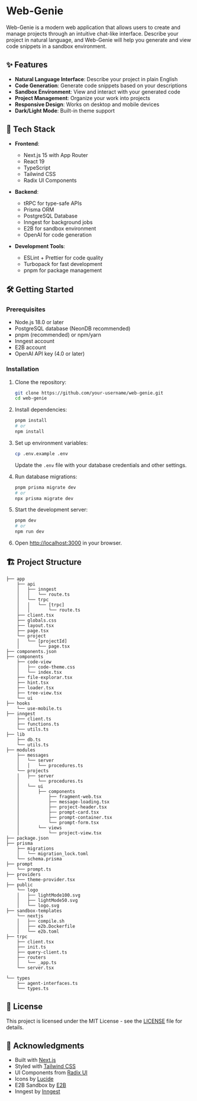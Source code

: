 # Web-Genie

Web-Genie is a modern web application that allows users to create and manage projects through an intuitive chat-like interface. Describe your project in natural language, and Web-Genie will help you generate and view code snippets in a sandbox environment.

## ✨ Features

- **Natural Language Interface**: Describe your project in plain English
- **Code Generation**: Generate code snippets based on your descriptions
- **Sandbox Environment**: View and interact with your generated code
- **Project Management**: Organize your work into projects
- **Responsive Design**: Works on desktop and mobile devices
- **Dark/Light Mode**: Built-in theme support

## 🚀 Tech Stack

- **Frontend**: 
  - Next.js 15 with App Router
  - React 19
  - TypeScript
  - Tailwind CSS
  - Radix UI Components

- **Backend**:
  - tRPC for type-safe APIs
  - Prisma ORM
  - PostgreSQL Database
  - Inngest for background jobs
  - E2B for sandbox environment
  - OpenAI for code generation
  

- **Development Tools**:
  - ESLint + Prettier for code quality
  - Turbopack for fast development
  - pnpm for package management

## 🛠️ Getting Started

### Prerequisites

- Node.js 18.0 or later
- PostgreSQL database (NeonDB recommended)
- pnpm (recommended) or npm/yarn
- Inngest account
- E2B account
- OpenAI API key (4.0 or later)

### Installation

1. Clone the repository:
   ```bash
   git clone https://github.com/your-username/web-genie.git
   cd web-genie
   ```

2. Install dependencies:
   ```bash
   pnpm install
   # or
   npm install
   ```

3. Set up environment variables:
   ```bash
   cp .env.example .env
   ```
   Update the `.env` file with your database credentials and other settings.

4. Run database migrations:
   ```bash
   pnpm prisma migrate dev
   # or
   npx prisma migrate dev
   ```

5. Start the development server:
   ```bash
   pnpm dev
   # or
   npm run dev
   ```

6. Open [http://localhost:3000](http://localhost:3000) in your browser.

## 🏗️ Project Structure

```
├── app
    ├── api
    │   ├── inngest
    │   │   └── route.ts
    │   └── trpc
    │   │   └── [trpc]
    │   │       └── route.ts
    ├── client.tsx
    ├── globals.css
    ├── layout.tsx
    ├── page.tsx
    └── project
    │   └── [projectId]
    │       └── page.tsx
├── components.json
├── components
    ├── code-view
    │   ├── code-theme.css
    │   └── index.tsx
    ├── file-explorar.tsx
    ├── hint.tsx
    ├── loader.tsx
    ├── tree-view.tsx
    └── ui
├── hooks
    └── use-mobile.ts
├── inngest
    ├── client.ts
    ├── functions.ts
    └── utils.ts
├── lib
    ├── db.ts
    └── utils.ts
├── modules
    ├── messages
    │   └── server
    │   │   └── procedures.ts
    └── projects
    │   ├── server
    │       └── procedures.ts
    │   └── ui
    │       ├── components
    │           ├── fragment-web.tsx
    │           ├── message-loading.tsx
    │           ├── project-header.tsx
    │           ├── prompt-card.tsx
    │           ├── prompt-container.tsx
    │           └── prompt-form.tsx
    │       └── views
    │           └── project-view.tsx
├── package.json
├── prisma
    ├── migrations
    │   └── migration_lock.toml
    └── schema.prisma
├── prompt
    └── prompt.ts
├── providers
    └── theme-provider.tsx
├── public
    └── logo
    │   ├── lightMode100.svg
    │   ├── lightMode50.svg
    │   └── logo.svg
├── sandbox-templates
    └── nextjs
    │   ├── compile.sh
    │   ├── e2b.Dockerfile
    │   └── e2b.toml
├── trpc
    ├── client.tsx
    ├── init.ts
    ├── query-client.ts
    ├── routers
    │   └── _app.ts
    └── server.tsx

└── types
    ├── agent-interfaces.ts
    └── types.ts

```

## 📝 License

This project is licensed under the MIT License - see the [LICENSE](LICENSE) file for details.

## 🙏 Acknowledgments

- Built with [Next.js](https://nextjs.org/)
- Styled with [Tailwind CSS](https://tailwindcss.com/)
- UI Components from [Radix UI](https://www.radix-ui.com/)
- Icons by [Lucide](https://lucide.dev/)
- E2B Sandbox by [E2B](https://e2b.dev/)
- Inngest by [Inngest](https://www.inngest.com/)
